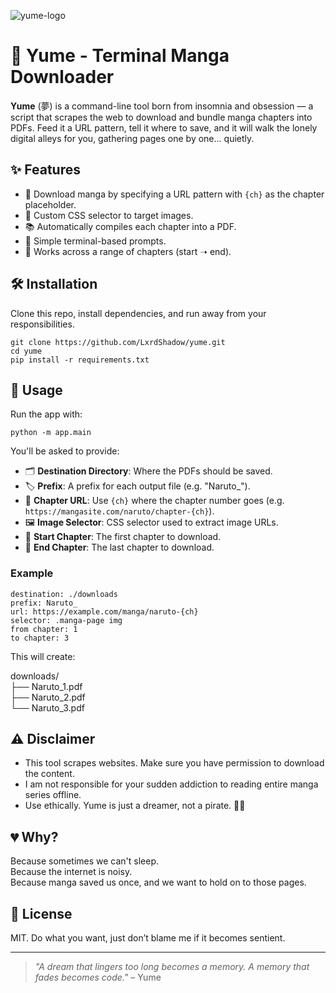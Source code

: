 ![yume-logo](https://github.com/user-attachments/assets/8b3802fa-e89b-4e44-8a0d-be5b318240a1)

# 🌙 Yume - Terminal Manga Downloader

**Yume** (夢) is a command-line tool born from insomnia and obsession — a script that scrapes the web to download and bundle manga chapters into PDFs. Feed it a URL pattern, tell it where to save, and it will walk the lonely digital alleys for you, gathering pages one by one... quietly.

## ✨ Features

- 🧾 Download manga by specifying a URL pattern with `{ch}` as the chapter placeholder.  
- 🎯 Custom CSS selector to target images.  
- 📚 Automatically compiles each chapter into a PDF.  
- 🧠 Simple terminal-based prompts.  
- 🌌 Works across a range of chapters (start ➝ end).  

## 🛠️ Installation

Clone this repo, install dependencies, and run away from your responsibilities.

```
git clone https://github.com/LxrdShadow/yume.git
cd yume
pip install -r requirements.txt
```

## 🧪 Usage

Run the app with:

```
python -m app.main
```

You'll be asked to provide:

- 🗂 **Destination Directory**: Where the PDFs should be saved.  
- 🏷 **Prefix**: A prefix for each output file (e.g. "Naruto_").  
- 🔗 **Chapter URL**: Use `{ch}` where the chapter number goes (e.g. `https://mangasite.com/naruto/chapter-{ch}`).  
- 🖼 **Image Selector**: CSS selector used to extract image URLs.  
- 🔢 **Start Chapter**: The first chapter to download.  
- 🔢 **End Chapter**: The last chapter to download.  

### Example

```
destination: ./downloads
prefix: Naruto_
url: https://example.com/manga/naruto-{ch}
selector: .manga-page img
from chapter: 1
to chapter: 3
```

This will create:

downloads/  
├── Naruto_1.pdf  
├── Naruto_2.pdf  
└── Naruto_3.pdf  

## ⚠️ Disclaimer

- This tool scrapes websites. Make sure you have permission to download the content.  
- I am not responsible for your sudden addiction to reading entire manga series offline.  
- Use ethically. Yume is just a dreamer, not a pirate. 🏴‍☠️  

## 💔 Why?

Because sometimes we can't sleep.  
Because the internet is noisy.  
Because manga saved us once, and we want to hold on to those pages.  

## 🧘 License

MIT. Do what you want, just don’t blame me if it becomes sentient.

---

> _"A dream that lingers too long becomes a memory. A memory that fades becomes code."_ – Yume

